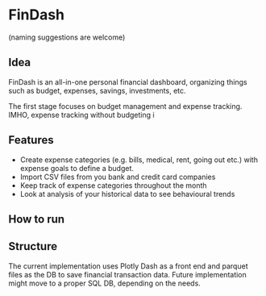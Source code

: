 # FinDash 
(naming suggestions are welcome)

## Idea
FinDash is an all-in-one personal financial dashboard,
organizing things such as budget, expenses, savings, investments, etc.

The first stage focuses on budget management and expense tracking. IMHO, 
expense tracking without budgeting i
 

## Features
* Create expense categories (e.g. bills, medical, rent, going out etc.) 
  with expense goals to define a budget.
* Import CSV files from you bank and credit card companies 
* Keep track of expense categories throughout the month
* Look at analysis of your historical data to see behavioural trends

## How to run


## Structure
The current implementation uses Plotly Dash as a front end and parquet 
files as the DB to save financial transaction data. Future implementation 
might move to a proper SQL DB, depending on the needs.
